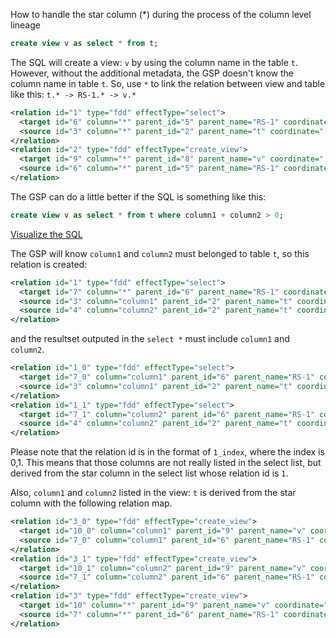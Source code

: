 How to handle the star column (*) during the process of the column level lineage

```sql
create view v as select * from t;
```

The SQL will create a view: `v` by using the column name in the table `t`.
However, without the additional metadata, the GSP doesn't know the column name in table `t`.
So, use `*` to link the relation between view and table like this: `t.* -> RS-1.* -> v.*`

```xml
<relation id="1" type="fdd" effectType="select">
  <target id="6" column="*" parent_id="5" parent_name="RS-1" coordinate="[1,25],[1,26]"/>
  <source id="3" column="*" parent_id="2" parent_name="t" coordinate="[1,25],[1,26]"/>
</relation>
<relation id="2" type="fdd" effectType="create_view">
  <target id="9" column="*" parent_id="8" parent_name="v" coordinate="[1,25],[1,26]"/>
  <source id="6" column="*" parent_id="5" parent_name="RS-1" coordinate="[1,25],[1,26]"/>
</relation>
```

The GSP can do a little better if the SQL is something like this:
```sql
create view v as select * from t where column1 + column2 > 0;
```

[Visualize the SQL](https://www.gudusoft.com/sqlflow/#/?setting=01010&dbv=mssql&sql=create%20view%20v%20as%20select%20%2A%20from%20t%20where%20column1%20%2B%20column2%20%3E%200%3B)

The GSP will know `column1` and `column2` must belonged to table `t`, so this relation is created:
```xml
<relation id="1" type="fdd" effectType="select">
  <target id="7" column="*" parent_id="6" parent_name="RS-1" coordinate="[1,25],[1,26]"/>
  <source id="3" column="column1" parent_id="2" parent_name="t" coordinate="[1,40],[1,47]"/>
  <source id="4" column="column2" parent_id="2" parent_name="t" coordinate="[1,50],[1,57]"/>
</relation>
```

and the resultset outputed in the `select *` must include `column1` and `column2`.

```xml
<relation id="1_0" type="fdd" effectType="select">
  <target id="7_0" column="column1" parent_id="6" parent_name="RS-1" coordinate="[1,25],[1,26]"/>
  <source id="3" column="column1" parent_id="2" parent_name="t" coordinate="[1,40],[1,47]"/>
</relation>
<relation id="1_1" type="fdd" effectType="select">
  <target id="7_1" column="column2" parent_id="6" parent_name="RS-1" coordinate="[1,25],[1,26]"/>
  <source id="4" column="column2" parent_id="2" parent_name="t" coordinate="[1,50],[1,57]"/>
</relation>
```

Please note that the relation id is in the format of `1_index`, where the index is 0,1. 
This means that those columns are not really listed in the select list, but derived from the star column in the select list
whose relation id is `1`.

Also, `column1` and `column2` listed in the view: `t` is derived from the star column with the following relation map.

```xml
<relation id="3_0" type="fdd" effectType="create_view">
  <target id="10_0" column="column1" parent_id="9" parent_name="v" coordinate="[1,25],[1,26]"/>
  <source id="7_0" column="column1" parent_id="6" parent_name="RS-1" coordinate="[1,25],[1,26]"/>
</relation>
<relation id="3_1" type="fdd" effectType="create_view">
  <target id="10_1" column="column2" parent_id="9" parent_name="v" coordinate="[1,25],[1,26]"/>
  <source id="7_1" column="column2" parent_id="6" parent_name="RS-1" coordinate="[1,25],[1,26]"/>
</relation>
<relation id="3" type="fdd" effectType="create_view">
  <target id="10" column="*" parent_id="9" parent_name="v" coordinate="[1,25],[1,26]"/>
  <source id="7" column="*" parent_id="6" parent_name="RS-1" coordinate="[1,25],[1,26]"/>
</relation>
```